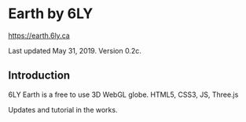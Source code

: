 Earth by 6LY
============

https://earth.6ly.ca

Last updated May 31, 2019. Version 0.2c.

Introduction
------------
6LY Earth is a free to use 3D WebGL globe. HTML5, CSS3, JS, Three.js

Updates and tutorial in the works.
